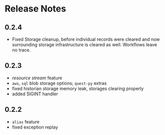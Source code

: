 # Release Notes

## 0.2.4

- Fixed Storage cleanup, before individual records were cleared and now surrounding storage infrastructure is cleared as well. Workflows leave no trace.

## 0.2.3

- *resource stream* feature
- `aws`, `sql` blob storage options; `quest-py` extras
- fixed historian storage memory leak, storages clearing properly
- added SIGINT handler

## 0.2.2

- `alias` feature
- fixed exception replay